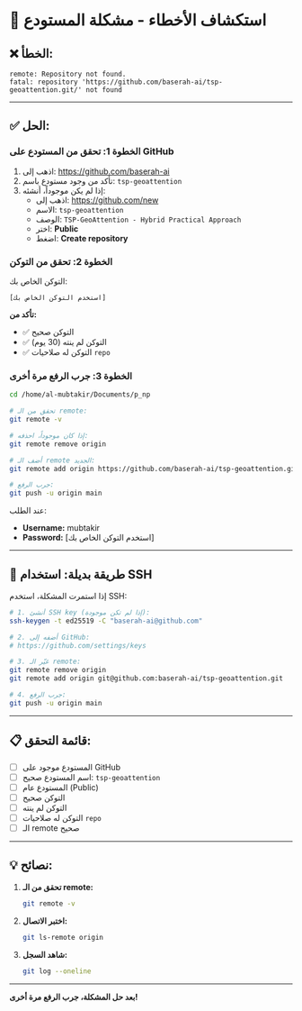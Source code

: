 # 🔧 استكشاف الأخطاء - مشكلة المستودع

## ❌ الخطأ:
```
remote: Repository not found.
fatal: repository 'https://github.com/baserah-ai/tsp-geoattention.git/' not found
```

---

## ✅ الحل:

### الخطوة 1: تحقق من المستودع على GitHub

1. اذهب إلى: https://github.com/baserah-ai
2. تأكد من وجود مستودع باسم: `tsp-geoattention`
3. إذا لم يكن موجوداً، أنشئه:
   - اذهب إلى: https://github.com/new
   - الاسم: `tsp-geoattention`
   - الوصف: `TSP-GeoAttention - Hybrid Practical Approach`
   - اختر: **Public**
   - اضغط: **Create repository**

### الخطوة 2: تحقق من التوكن

التوكن الخاص بك:
```
[استخدم التوكن الخاص بك]
```

**تأكد من:**
- ✅ التوكن صحيح
- ✅ التوكن لم ينته (30 يوم)
- ✅ التوكن له صلاحيات `repo`

### الخطوة 3: جرب الرفع مرة أخرى

```bash
cd /home/al-mubtakir/Documents/p_np

# تحقق من الـ remote:
git remote -v

# إذا كان موجوداً، احذفه:
git remote remove origin

# أضف الـ remote الجديد:
git remote add origin https://github.com/baserah-ai/tsp-geoattention.git

# جرب الرفع:
git push -u origin main
```

عند الطلب:
- **Username:** mubtakir
- **Password:** [استخدم التوكن الخاص بك]

---

## 🔐 طريقة بديلة: استخدام SSH

إذا استمرت المشكلة، استخدم SSH:

```bash
# 1. أنشئ SSH key (إذا لم تكن موجودة):
ssh-keygen -t ed25519 -C "baserah-ai@github.com"

# 2. أضفه إلى GitHub:
# https://github.com/settings/keys

# 3. غيّر الـ remote:
git remote remove origin
git remote add origin git@github.com:baserah-ai/tsp-geoattention.git

# 4. جرب الرفع:
git push -u origin main
```

---

## 📋 قائمة التحقق:

- [ ] المستودع موجود على GitHub
- [ ] اسم المستودع صحيح: `tsp-geoattention`
- [ ] المستودع عام (Public)
- [ ] التوكن صحيح
- [ ] التوكن لم ينته
- [ ] التوكن له صلاحيات `repo`
- [ ] الـ remote صحيح

---

## 💡 نصائح:

1. **تحقق من الـ remote:**
   ```bash
   git remote -v
   ```

2. **اختبر الاتصال:**
   ```bash
   git ls-remote origin
   ```

3. **شاهد السجل:**
   ```bash
   git log --oneline
   ```

---

**بعد حل المشكلة، جرب الرفع مرة أخرى!**

